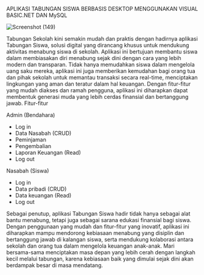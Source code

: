 APLIKASI TABUNGAN SISWA BERBASIS DESKTOP MENGGUNAKAN VISUAL BASIC.NET DAN MySQL

![Screenshot (149)](https://github.com/user-attachments/assets/e7cbeeac-412d-4f76-8718-e8cb3a43c5f9)

Tabungan Sekolah kini semakin mudah dan praktis dengan hadirnya aplikasi Tabungan Siswa, solusi digital yang dirancang khusus untuk mendukung aktivitas menabung siswa di sekolah. Aplikasi ini bertujuan membantu siswa dalam membiasakan diri menabung sejak dini dengan cara yang lebih modern dan transparan. Tidak hanya memudahkan siswa dalam mengelola uang saku mereka, aplikasi ini juga memberikan kemudahan bagi orang tua dan pihak sekolah untuk memantau transaksi secara real-time, menciptakan lingkungan yang aman dan teratur dalam hal keuangan. Dengan fitur-fitur yang mudah diakses dan ramah pengguna, aplikasi ini diharapkan dapat membentuk generasi muda yang lebih cerdas finansial dan bertanggung jawab.
Fitur-fitur

Admin (Bendahara)
  - Log in
  - Data Nasabah (CRUD)
  - Peminjaman
  - Pengembalian
  - Laporan Keuangan (Read)
  - Log out
  
Nasabah (Siswa)
  - Log in
  - Data pribadi (CRUD)
  - Data keuangan (Read)
  - Log out
    
Sebagai penutup, aplikasi Tabungan Siswa hadir tidak hanya sebagai alat bantu menabung, tetapi juga sebagai sarana edukasi finansial bagi siswa. Dengan penggunaan yang mudah dan fitur-fitur yang inovatif, aplikasi ini diharapkan mampu mendorong kebiasaan menabung yang disiplin dan bertanggung jawab di kalangan siswa, serta mendukung kolaborasi antara sekolah dan orang tua dalam mengelola keuangan anak-anak. Mari bersama-sama menciptakan masa depan yang lebih cerah dengan langkah kecil melalui tabungan, karena kebiasaan baik yang dimulai sejak dini akan berdampak besar di masa mendatang.
